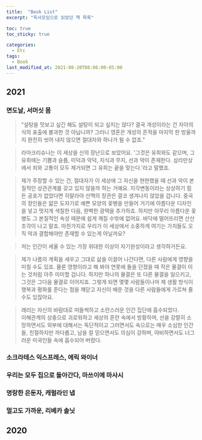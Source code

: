 ```yaml
---
title:  "Book List"
excerpt: "독서모임으로 읽었던 책 목록"

toc: true
toc_sticky: true

categories:
  - Etc
tags:
  - Book
last_modified_at: 2021-08-20T08:06:00-05:00
---
```

## 2021
### 면도날, 서머싯 몸
> "설탕을 맛보고 싶긴 해도 설탕이 되고 싶지는 않다? 결국 개성이라는 건 자아의식의 표출에 불과한 것 아닙니까? 그러니 영혼은 개성의 흔적을 마지막 한 방울까지 완전히 씻어 내지 않으면 절대자와 하나가 될 수 없죠."
  
> 라마크리슈나는 이 세상을 신의 장난으로 보았어요. '그것은 유희와도 같으며, 그 유희에는 기쁨과 슬픔, 미덕과 악덕, 지식과 무지, 선과 악이 존재한다. 삼라만상에서 죄와 고통이 모두 제거되면 그 유희는 끝을 맞는다.'라고 말했죠.
  
> 제가 주장할 수 있는 건, 절대자가 이 세상에 그 자신을 현현했을 때 선과 악이 본질적인 상관관계를 갖고 있지 않을까 하는 거예요. 지각변동이라는 상상하기 힘든 공포가 없었다면 히말라야 산맥의 장관은 결코 생겨나지 않았을 겁니다. 중국의 장인들은 얇은 도자기로 예쁜 모양의 꽃병을 만들어 거기에 아름다운 디자인을 넣고 멋지게 색칠한 다음, 완벽한 광택을 추가하죠. 하지만 아무리 아름다운 꽃병도 그 본질적인 속성 때문에 쉽게 깨질 수밖에 없어요. 바닥에 떨어뜨리면 산산조각이 나고 말죠. 마찬가지로 우리가 이 세상에서 소중하게 여기는 가치들도 오직 악과 결합해야만 존재할 수 있는게 아닐까요?
  
> 저는 인간이 세울 수 있는 가장 위대한 이상이 자기완성이라고 생각하거든요.
  
>  제가 나름의 계획을 세우고 그대로 삶을 이끌어 나간다면, 다른 사람에게 영향을 미칠 수도 있죠. 물론 영향이라고 해 봐야 연못에 돌을 던졌을 때 작은  물결이 이는 것처럼 아주 미미할 겁니다. 하지만 하나의 물결은 또 다른 물결을 일으키고, 그것은 그다음 물결로 이어지죠. 그렇게 되면 몇몇 사람들이나마 제 생활 방식이 행복과 평화를 준다는 점을 깨닫고 자신이 배운 것을 다른 사람들에게 가르쳐 줄 수도 있잖아요.

> 래리는 자신의 바람대로 떠들썩하고 소란스러운 인간 집단에 흡수되었다.  
> 이해관계의 상충으로 괴로워하고 세상의 혼란 속에서 방황하며, 선을 강렬히 소망하면서도 외부에 대해서는 독단적이고 그러면서도 속으로는 매우 소심한 인간들, 친절하지만 까다롭고, 남을 잘 믿으면서도 의심이 강하며, 야비하면서도 너그러운 미국인들 속에 흡수되어 버렸다.

### 소크라테스 익스프레스, 에릭 와이너

### 우리는 모두 집으로 돌아간다, 마쓰이에 마사시

### 명랑한 은둔자, 캐럴라인 냅

### 멀고도 가까운, 리베카 솔닛


## 2020

